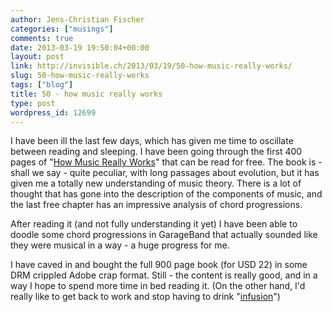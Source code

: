```yaml
---
author: Jens-Christian Fischer
categories: ["musings"]
comments: true
date: 2013-03-19 19:50:04+00:00
layout: post
link: http://invisible.ch/2013/03/19/50-how-music-really-works/
slug: 50-how-music-really-works
tags: ["blog"]
title: 50 - how music really works
type: post
wordpress_id: 12699
---
```


I have been ill the last few days, which has given me time to oscillate between reading and sleeping. I have been going through the first 400 pages of "[How Music Really Works](http://www.howmusicreallyworks.com/)" that can be read for free. The book is - shall we say - quite peculiar, with long passages about evolution, but it has given me a totally new understanding of music theory. There is a lot of thought that has gone into the description of the components of music, and the last free chapter has an impressive analysis of chord progressions.

After reading it (and not fully understanding it yet) I have been able to doodle some chord progressions in GarageBand that actually sounded like they were musical in a way - a huge progress for me.

I have caved in and bought the full 900 page book (for USD 22) in some DRM crippled Adobe crap format. Still - the content is really good, and in a way I hope to spend more time in bed reading it. (On the other hand, I'd really like to get back to work and stop having to drink "[infusion](/2013/03/16/53-infusion/)")
